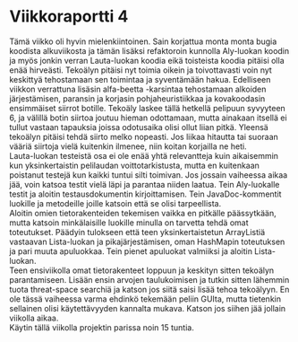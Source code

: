 # Viikkoraportti 4
Tämä viikko oli hyvin mielenkiintoinen. Sain korjattua monta monta bugia koodista alkuviikosta ja tämän lisäksi refaktoroin kunnolla Aly-luokan koodin ja
myös jonkin verran Lauta-luokan koodia eikä toisteista koodia pitäisi olla enää hirveästi. Tekoälyn pitäisi nyt toimia oikein ja toivottavasti voin nyt keskittyä tehostamaan sen toimintaa ja syventämään hakua. Edelliseen viikkon verrattuna lisäsin alfa-beetta -karsintaa tehostamaan alkoiden järjestämisen, paransin ja korjasin pohjaheuristiikkaa ja kovakoodasin ensimmäiset siirrot botille. Tekoäly laskee tällä hetkellä pelipuun syvyyteen 6, ja välillä botin siirtoa joutuu hieman odottamaan, mutta ainakaan itsellä ei tullut vastaan tapauksia joissa odotusaika olisi ollut liian pitkä. Yleensä tekoälyn pitäisi tehdä siirto melko nopeasti. Jos liikaa hitautta tai suoraan vääriä siirtoja vielä kuitenkin ilmenee, niin koitan korjailla ne heti.  
Lauta-luokan testeistä osa ei ole enää yhtä relevantteja kuin aikaisemmin kun yksinkertaistin pelilaudan voittotarkistusta, mutta en kuitenkaan poistanut testejä kun kaikki tuntui silti toimivan. Jos jossain vaiheessa aikaa jää, voin katsoa testit vielä läpi ja parantaa niiden laatua. Tein Aly-luokalle testit ja aloitin testausdokumentin kirjoittamisen. Tein JavaDoc-kommentit luokille ja metodeille joille katsoin että se olisi tarpeellista.  
Aloitin omien tietorakenteiden tekemisen vaikka en pitkälle päässytkään, mutta katsoin minkälaisille luokille minulla on tarvetta tehdä omat toteutukset. Päädyin tulokseen että teen yksinkertaistetun ArrayListiä vastaavan Lista-luokan ja pikajärjestämisen, oman HashMapin toteutuksen ja pari muuta apuluokkaa. Tein pienet apuluokat valmiiksi ja aloitin Lista-luokan.  
Teen ensiviikolla omat tietorakenteet loppuun ja keskityn sitten tekoälyn parantamiseen. Lisään ensin arvojen taulukoimisen ja tutkin sitten lähemmin tuota threat-space searchiä ja katson jos siitä saisi lisää tehoa tekoälyyn. En ole tässä vaiheessa varma ehdinkö tekemään peliin GUIta, mutta tietenkin sellainen olisi käytettävyyden kannalta mukava. Katson jos siihen jää jollain viikolla aikaa.  
Käytin tällä viikolla projektin parissa noin 15 tuntia.
